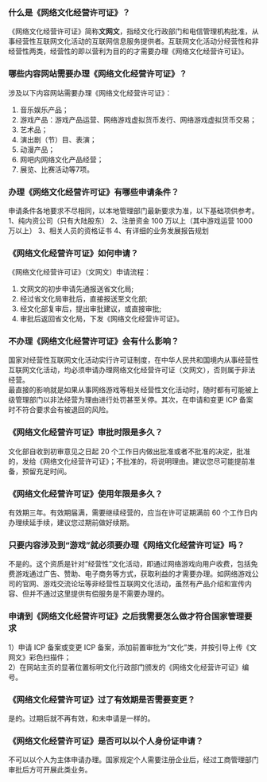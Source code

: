 ### 什么是《网络文化经营许可证》？
《网络文化经营许可证》简称**文网文**，指经文化行政部门和电信管理机构批准，从事经营性互联网文化活动的互联网信息服务提供者。互联网文化活动分经营性和非经营性两类，经营性的即以营利为目的的才需要办理《网络文化经营许可证》。

### 哪些内容网站需要办理《网络文化经营许可证》？
涉及以下内容网站需要办理《网络文化经营许可证》：
1. 音乐娱乐产品；  
2. 游戏产品：游戏产品运营、网络游戏虚拟货币发行、网络游戏虚拟货币交易；  
3. 艺术品；
4. 演出剧（节）目、表演；
5. 动漫产品；
6. 网吧内网络文化产品经营；
7. 展览、比赛活动等7项。

### 办理《网络文化经营许可证》有哪些申请条件？
申请条件各地要求不尽相同，以本地管理部门最新要求为准，以下基础项供参考。
1、纯内资公司（只有大陆股东）
2、注册资金 100 万以上（其中游戏运营 1000 万以上）
3、相关人员的资格证书
4、有详细的业务发展报告规划

### 《网络文化经营许可证》如何申请？
《网络文化经营许可证》（文网文）申请流程：
1. 文网文的初步申请先通报送省文化局;
2. 经过省文化局审批后，直接报送至文化部;
3. 经文化部复审后，提出审批建议，或直接审批;
4. 审批后返回省文化局，下发《网络文化经营许可证》。

### 不办理《网络文化经营许可证》会有什么影响？
国家对经营性互联网文化活动实行许可证制度，在中华人民共和国境内从事经营性互联网文化活动，均必须申请办理网络文化经营许可证（文网文），否则属于非法经营。  
最直接的影响就是如果从事网络游戏等相关经营性文化活动时，随时都有可能被上级管理部门以非法经营为理由进行处罚甚至关停。其次，在申请和变更 ICP 备案时不符合要求会有被退回的风险。

### 《网络文化经营许可证》审批时限是多久？
文化部自收到初审意见之日起 20 个工作日内做出批准或者不批准的决定，批准的，发给《网络文化经营许可证》；不批准的，将说明理由。建议您尽可能提前准备，预留充足时间。

### 《网络文化经营许可证》使用年限是多久？
有效期三年。有效期届满，需要继续经营的，应当在许可证期满前 60 个工作日内办理续延手续，建议您过期前做好续期。

### 只要内容涉及到“游戏”就必须要办理《网络文化经营许可证》吗？
不是的。这个资质是针对“经营性”文化活动，即通过网络游戏向用户收费，包括免费游戏通过广告、赞助、电子商务等方式，获取利益的才需要办理。如网络游戏公司的官网、游戏交流论坛等非经营性互联网文化活动，虽然有产品介绍和宣传内容、但并不通过这里提供有偿服务是不需要办理的。

### 申请到《网络文化经营许可证》之后我需要怎么做才符合国家管理要求
1）申请 ICP 备案或变更 ICP 备案，添加前置审批为“文化”类，并按引导上传《文网文》彩色扫描件；  
2）在网站主页的显著位置标明文化行政部门颁发的《网络文化经营许可证》编号。

### 《网络文化经营许可证》过了有效期是否需要变更？
是的。过期后就不再有效，和未申请是一样的。
 
### 《网络文化经营许可证》是否可以以个人身份证申请？
不可以以个人为主体申请办理。国家规定个人需要注册企业后，经过工商管理部门审批后方可开展此类业务。

 
